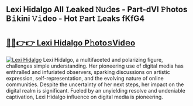 ## Lexi Hidalgo All 𝙻eaked 𝙽u𝚍es - Part-dVI 𝙿hotos B𝚒kini 𝚅𝚒deo - Hot 𝙿art 𝙻eaks fKfG4

# <h2><a href="http://ld2rhx1.urlbe.top/?page=Lexi+Hidalgo">🔗🔗👉👉 Lexi Hidalgo P𝚑oto𝚜Vid𝚎o</a></h2>

[![Lexi Hidalgo](https://i.imgur.com/eBuTRDB.gif)](http://ld2rhx1.urlbe.top/?page=Lexi+Hidalgo)
Lexi Hidalgo, a multifaceted and polarizing figure, challenges simple understanding. Her pioneering use of digital media has enthralled and infuriated observers, sparking discussions on artistic expression, self-representation, and the evolving nature of online communities. Despite the uncertainty of her next steps, her impact on the digital realm is significant. Fueled by an unyielding resolve and undeniable captivation, Lexi Hidalgo influence on digital media is pioneering.
